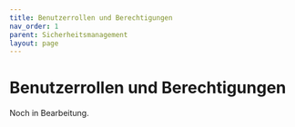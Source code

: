 ```yaml
---
title: Benutzerrollen und Berechtigungen
nav_order: 1
parent: Sicherheitsmanagement
layout: page
---
```


# Benutzerrollen und Berechtigungen

Noch in Bearbeitung.
